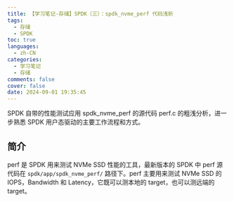 ```yaml
---
title: 【学习笔记-存储】SPDK（三）：spdk_nvme_perf 代码浅析
tags:
  - 存储
  - SPDK
toc: true
languages:
  - zh-CN
categories:
  - 学习笔记
  - 存储
comments: false
cover: false
date: 2024-09-01 19:35:45
---
```


SPDK 自带的性能测试应用 spdk_nvme_perf 的源代码 perf.c 的粗浅分析，进一步熟悉 SPDK 用户态驱动的主要工作流程和方式。

<!-- more -->

## 简介

perf 是 SPDK 用来测试 NVMe SSD 性能的工具，最新版本的 SPDK 中 perf 源代码在 `spdk/app/spdk_nvme_perf/` 路径下。perf 主要用来测试 NVMe SSD 的 IOPS，Bandwidth 和 Latency，它既可以测本地的 target，也可以测远端的 target。

## 